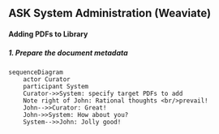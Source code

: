 ## ASK System Administration (Weaviate)
#### Adding PDFs to Library
##### 1. Prepare the document metadata

```mermaid
sequenceDiagram
    actor Curator
    participant System
    Curator->>System: specify target PDFs to add
    Note right of John: Rational thoughts <br/>prevail!
    John-->>Curator: Great!
    John->>System: How about you?
    System-->>John: Jolly good!
```
